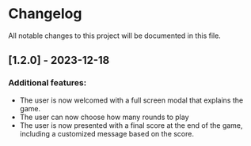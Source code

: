 # Changelog

All notable changes to this project will be documented in this file.

## [1.2.0] - 2023-12-18

### Additional features:

- The user is now welcomed with a full screen modal that explains the game.
- The user can now choose how many rounds to play
- The user is now presented with a final score at the end of the game, including a customized message based on the score.
